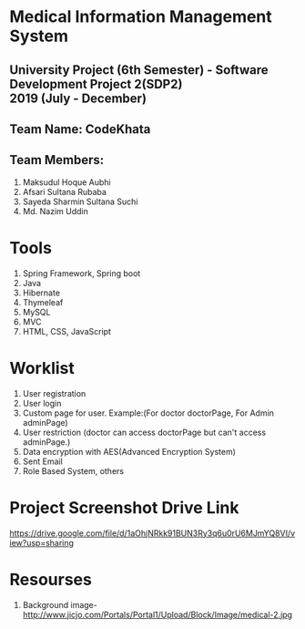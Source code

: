 # Medical Information Management System
## University Project (6th Semester) - Software Development Project 2(SDP2) <br> 2019 (July - December)  
## Team Name: CodeKhata
## Team Members: 
1. Maksudul Hoque Aubhi                        
2. Afsari Sultana Rubaba                        
3. Sayeda Sharmin Sultana Suchi          
4. Md. Nazim Uddin 


# Tools<br>
1. Spring Framework, Spring boot <br>
2. Java
2. Hibernate   <br>
3. Thymeleaf <br>
4. MySQL
5. MVC
6. HTML, CSS, JavaScript

# Worklist<br>
1. User registration
2. User login
3. Custom page for user. Example:(For doctor doctorPage, For Admin adminPage)
4. User restriction (doctor can access doctorPage but can't access adminPage.)
5. Data encryption with AES(Advanced Encryption System)
6. Sent Email
7. Role Based System, others

# Project Screenshot Drive Link<br>
https://drive.google.com/file/d/1aOhjNRkk91BUN3Ry3q6u0rU6MJmYQ8VI/view?usp=sharing

# Resourses<br>
1. Background image- http://www.jicjo.com/Portals/Portal1/Upload/Block/Image/medical-2.jpg

